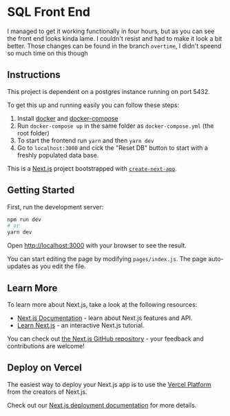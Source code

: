 # SQL Front End

I managed to get it working functionally in four hours, but as you can see the front end looks kinda lame. I couldn't resist and had to make it look a bit better. Those changes can be found in the branch `overtime`, I didn't speend so much time on this though


## Instructions
This project is dependent on a postgres instance running on port 5432.


To get this up and running easily you can follow these steps:

1. Install [docker](https://docs.docker.com/desktop/) and [docker-compose](https://docs.docker.com/compose/install/)
2. Run `docker-compose up` in the same folder as `docker-compose.yml` (the root folder)
3. To start the frontend run `yarn` and then `yarn dev`
3. Go to `localhost:3000` and cick the "Reset DB" button to start with a freshly populated data base.



This is a [Next.js](https://nextjs.org/) project bootstrapped with [`create-next-app`](https://github.com/vercel/next.js/tree/canary/packages/create-next-app).

## Getting Started

First, run the development server:

```bash
npm run dev
# or
yarn dev
```

Open [http://localhost:3000](http://localhost:3000) with your browser to see the result.

You can start editing the page by modifying `pages/index.js`. The page auto-updates as you edit the file.

## Learn More

To learn more about Next.js, take a look at the following resources:

- [Next.js Documentation](https://nextjs.org/docs) - learn about Next.js features and API.
- [Learn Next.js](https://nextjs.org/learn) - an interactive Next.js tutorial.

You can check out [the Next.js GitHub repository](https://github.com/vercel/next.js/) - your feedback and contributions are welcome!

## Deploy on Vercel

The easiest way to deploy your Next.js app is to use the [Vercel Platform](https://vercel.com/import?utm_medium=default-template&filter=next.js&utm_source=create-next-app&utm_campaign=create-next-app-readme) from the creators of Next.js.

Check out our [Next.js deployment documentation](https://nextjs.org/docs/deployment) for more details.
